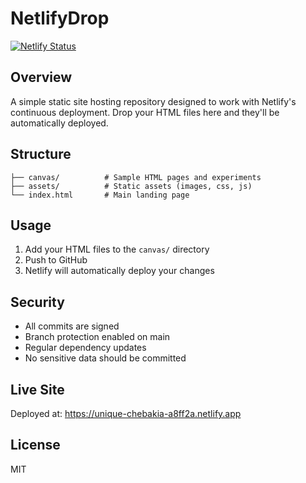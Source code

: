 # NetlifyDrop

[![Netlify Status](https://api.netlify.com/api/v1/badges/f2e92d38-ebf1-4cd4-98e2-d5cf1e1f39dd/deploy-status)](https://app.netlify.com/projects/unique-chebakia-a8ff2a/deploys)

## Overview
A simple static site hosting repository designed to work with Netlify's continuous deployment. Drop your HTML files here and they'll be automatically deployed.

## Structure
```
├── canvas/          # Sample HTML pages and experiments
├── assets/          # Static assets (images, css, js)
└── index.html       # Main landing page
```

## Usage
1. Add your HTML files to the `canvas/` directory
2. Push to GitHub
3. Netlify will automatically deploy your changes

## Security
- All commits are signed
- Branch protection enabled on main
- Regular dependency updates
- No sensitive data should be committed

## Live Site
Deployed at: https://unique-chebakia-a8ff2a.netlify.app

## License
MIT